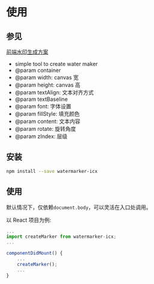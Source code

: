 # 使用

## 参见

[前端水印生成方案](https://imweb.io/topic/5985e4ed35d7d0a321c5eb82)

-   simple tool to create water maker
-   @param container
-   @param width: canvas 宽
-   @param height: canvas 高
-   @param textAlign: 文本对齐方式
-   @param textBaseline
-   @param font: 字体设置
-   @param fillStyle: 填充颜色
-   @param content: 文本内容
-   @param rotate: 旋转角度
-   @param zIndex: 层级

## 安装

```bash
npm install --save watermarker-icx
```

## 使用

默认情况下，仅依赖`document.body`，可以灵活在入口处调用。

以 React 项目为例:

```javascript
...
import createMarker from watermarker-icx;
...

componentDidMount() {
	...
	createMarker();
	...
}
```
